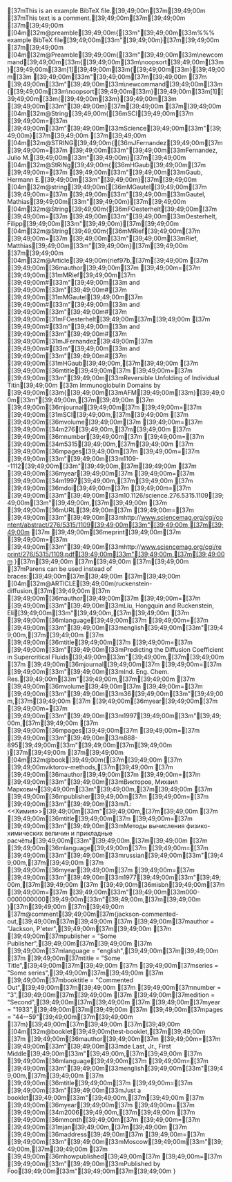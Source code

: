 [37mThis is an example BibTeX file.[39;49;00m[37m[39;49;00m
[37mThis text is a comment.[39;49;00m[37m[39;49;00m
[37m[39;49;00m
[04m[32m@preamble[39;49;00m{[33m"[39;49;00m[33m%%% example BibTeX file[39;49;00m[33m"[39;49;00m}[37m[39;49;00m
[37m[39;49;00m
[04m[32m@Preamble[39;49;00m{[33m"[39;49;00m[33m\newcommand[39;49;00m[33m{[39;49;00m[33m\noopsort[39;49;00m[33m}[39;49;00m[33m[1][39;49;00m[33m{[39;49;00m[33m}[39;49;00m[33m [39;49;00m[33m"[39;49;00m[37m[39;49;00m
[37m        [39;49;00m[33m"[39;49;00m[33m\newcommand[39;49;00m[33m{[39;49;00m[33m\noopsort[39;49;00m[33m}[39;49;00m[33m[1][39;49;00m[33m{[39;49;00m[33m}[39;49;00m[33m [39;49;00m[33m"[39;49;00m}[37m[39;49;00m
[37m[39;49;00m
[04m[32m@String[39;49;00m{[36mSCI[39;49;00m[37m [39;49;00m=[37m [39;49;00m[33m"[39;49;00m[33mScience[39;49;00m[33m"[39;49;00m}[37m[39;49;00m
[37m[39;49;00m
[04m[32m@STRING[39;49;00m{[36mJFernandez[39;49;00m[37m [39;49;00m=[37m [39;49;00m[33m"[39;49;00m[33mFernandez, Julio M.[39;49;00m[33m"[39;49;00m}[37m[39;49;00m
[04m[32m@StRiNg[39;49;00m{[36mHGaub[39;49;00m[37m [39;49;00m=[37m [39;49;00m[33m"[39;49;00m[33mGaub, Hermann E.[39;49;00m[33m"[39;49;00m}[37m[39;49;00m
[04m[32m@string[39;49;00m{[36mMGautel[39;49;00m[37m [39;49;00m=[37m [39;49;00m[33m"[39;49;00m[33mGautel, Mathias[39;49;00m[33m"[39;49;00m}[37m[39;49;00m
[04m[32m@String[39;49;00m{[36mFOesterhelt[39;49;00m[37m [39;49;00m=[37m [39;49;00m[33m"[39;49;00m[33mOesterhelt, Filipp[39;49;00m[33m"[39;49;00m}[37m[39;49;00m
[04m[32m@String[39;49;00m{[36mMRief[39;49;00m[37m [39;49;00m=[37m [39;49;00m[33m"[39;49;00m[33mRief, Matthias[39;49;00m[33m"[39;49;00m}[37m[39;49;00m
[37m[39;49;00m
[04m[32m@Article[39;49;00m{rief97b,[37m[39;49;00m
[37m       [39;49;00m[36mauthor[39;49;00m[37m [39;49;00m=[37m       [39;49;00m[31mMRief[39;49;00m[37m [39;49;00m#[33m"[39;49;00m[33m and [39;49;00m[33m"[39;49;00m#[37m [39;49;00m[31mMGautel[39;49;00m[37m [39;49;00m#[33m"[39;49;00m[33m and [39;49;00m[33m"[39;49;00m#[37m [39;49;00m[31mFOesterhelt[39;49;00m[37m[39;49;00m
[37m                          [39;49;00m#[33m"[39;49;00m[33m and [39;49;00m[33m"[39;49;00m#[37m [39;49;00m[31mJFernandez[39;49;00m[37m [39;49;00m#[33m"[39;49;00m[33m and [39;49;00m[33m"[39;49;00m#[37m [39;49;00m[31mHGaub[39;49;00m,[37m[39;49;00m
[37m       [39;49;00m[36mtitle[39;49;00m[37m [39;49;00m=[37m        [39;49;00m[33m"[39;49;00m[33mReversible Unfolding of Individual Titin[39;49;00m
[33m                          Immunoglobulin Domains by [39;49;00m[33m{[39;49;00m[33mAFM[39;49;00m[33m}[39;49;00m[33m"[39;49;00m,[37m[39;49;00m
[37m       [39;49;00m[36mjournal[39;49;00m[37m [39;49;00m=[37m      [39;49;00m[31mSCI[39;49;00m,[37m[39;49;00m
[37m       [39;49;00m[36mvolume[39;49;00m[37m [39;49;00m=[37m       [39;49;00m[34m276[39;49;00m,[37m[39;49;00m
[37m       [39;49;00m[36mnumber[39;49;00m[37m [39;49;00m=[37m       [39;49;00m[34m5315[39;49;00m,[37m[39;49;00m
[37m       [39;49;00m[36mpages[39;49;00m[37m [39;49;00m=[37m        [39;49;00m[33m"[39;49;00m[33m1109--1112[39;49;00m[33m"[39;49;00m,[37m[39;49;00m
[37m       [39;49;00m[36myear[39;49;00m[37m [39;49;00m=[37m         [39;49;00m[34m1997[39;49;00m,[37m[39;49;00m
[37m       [39;49;00m[36mdoi[39;49;00m[37m [39;49;00m=[37m          [39;49;00m[33m"[39;49;00m[33m10.1126/science.276.5315.1109[39;49;00m[33m"[39;49;00m,[37m[39;49;00m
[37m       [39;49;00m[36mURL[39;49;00m[37m [39;49;00m=[37m          [39;49;00m[33m"[39;49;00m[33mhttp://www.sciencemag.org/cgi/content/abstract/276/5315/1109[39;49;00m[33m"[39;49;00m,[37m[39;49;00m
[37m       [39;49;00m[36meprint[39;49;00m[37m [39;49;00m=[37m       [39;49;00m[33m"[39;49;00m[33mhttp://www.sciencemag.org/cgi/reprint/276/5315/1109.pdf[39;49;00m[33m"[39;49;00m,[37m[39;49;00m
}[37m[39;49;00m
[37m[39;49;00m
[37m[39;49;00m
[37mParens can be used instead of braces:[39;49;00m[37m[39;49;00m
[37m[39;49;00m
[04m[32m@ARTICLE[39;49;00m(ruckenstein-diffusion,[37m[39;49;00m
[37m    [39;49;00m[36mauthor[39;49;00m[37m [39;49;00m=[37m [39;49;00m[33m"[39;49;00m[33mLiu, Hongquin and Ruckenstein, Eli[39;49;00m[33m"[39;49;00m,[37m[39;49;00m
[37m    [39;49;00m[36mlanguage[39;49;00m[37m [39;49;00m=[37m [39;49;00m[33m"[39;49;00m[33menglish[39;49;00m[33m"[39;49;00m,[37m[39;49;00m
[37m    [39;49;00m[36mtitle[39;49;00m[37m [39;49;00m=[37m [39;49;00m[33m"[39;49;00m[33mPredicting the Diffusion Coefficient in Supercritical Fluids[39;49;00m[33m"[39;49;00m,[37m[39;49;00m
[37m    [39;49;00m[36mjournal[39;49;00m[37m [39;49;00m=[37m [39;49;00m[33m"[39;49;00m[33mInd. Eng. Chem. Res.[39;49;00m[33m"[39;49;00m,[37m[39;49;00m
[37m    [39;49;00m[36mvolume[39;49;00m[37m [39;49;00m=[37m [39;49;00m[33m"[39;49;00m[33m36[39;49;00m[33m"[39;49;00m,[37m[39;49;00m
[37m    [39;49;00m[36myear[39;49;00m[37m [39;49;00m=[37m [39;49;00m[33m"[39;49;00m[33m1997[39;49;00m[33m"[39;49;00m,[37m[39;49;00m
[37m    [39;49;00m[36mpages[39;49;00m[37m [39;49;00m=[37m [39;49;00m[33m"[39;49;00m[33m888-895[39;49;00m[33m"[39;49;00m[37m[39;49;00m
)[37m[39;49;00m
[37m[39;49;00m
[04m[32m@book[39;49;00m{[37m[39;49;00m
[37m    [39;49;00mviktorov-methods,[37m[39;49;00m
[37m    [39;49;00m[36mauthor[39;49;00m[37m [39;49;00m=[37m [39;49;00m[33m"[39;49;00m[33mВикторов, Михаил Маркович[39;49;00m[33m"[39;49;00m,[37m[39;49;00m
[37m    [39;49;00m[36mpublisher[39;49;00m[37m [39;49;00m=[37m [39;49;00m[33m"[39;49;00m[33mЛ.: <<Химия>>[39;49;00m[33m"[39;49;00m,[37m[39;49;00m
[37m    [39;49;00m[36mtitle[39;49;00m[37m [39;49;00m=[37m [39;49;00m[33m"[39;49;00m[33mМетоды вычисления физико-химических величин и прикладные расчёты[39;49;00m[33m"[39;49;00m,[37m[39;49;00m
[37m    [39;49;00m[36mlanguage[39;49;00m[37m [39;49;00m=[37m [39;49;00m[33m"[39;49;00m[33mrussian[39;49;00m[33m"[39;49;00m,[37m[39;49;00m
[37m    [39;49;00m[36myear[39;49;00m[37m [39;49;00m=[37m [39;49;00m[33m"[39;49;00m[33m1977[39;49;00m[33m"[39;49;00m,[37m[39;49;00m
[37m    [39;49;00m[36misbn[39;49;00m[37m [39;49;00m=[37m [39;49;00m[33m"[39;49;00m[33m000-0000000000[39;49;00m[33m"[39;49;00m,[37m[39;49;00m
}[37m[39;49;00m
[37m[39;49;00m
[37m@comment[39;49;00m[37m{jackson-commented-out,[39;49;00m[37m[39;49;00m
[37m    [39;49;00m[37mauthor = "Jackson, P\'eter",[39;49;00m[37m[39;49;00m
[37m    [39;49;00m[37mpublisher = "Some Publisher",[39;49;00m[37m[39;49;00m
[37m    [39;49;00m[37mlanguage = "english",[39;49;00m[37m[39;49;00m
[37m    [39;49;00m[37mtitle = "Some Title",[39;49;00m[37m[39;49;00m
[37m    [39;49;00m[37mseries = "Some series",[39;49;00m[37m[39;49;00m
[37m    [39;49;00m[37mbooktitle = "Commented Out",[39;49;00m[37m[39;49;00m
[37m    [39;49;00m[37mnumber = "3",[39;49;00m[37m[39;49;00m
[37m    [39;49;00m[37medition = "Second",[39;49;00m[37m[39;49;00m
[37m    [39;49;00m[37myear = "1933",[39;49;00m[37m[39;49;00m
[37m    [39;49;00m[37mpages = "44--59"[39;49;00m[37m[39;49;00m
[37m}[39;49;00m[37m[39;49;00m
[37m[39;49;00m
[04m[32m@booklet[39;49;00m{test-booklet,[37m[39;49;00m
[37m    [39;49;00m[36mauthor[39;49;00m[37m [39;49;00m=[37m [39;49;00m[33m"[39;49;00m[33mde Last, Jr., First Middle[39;49;00m[33m"[39;49;00m,[37m[39;49;00m
[37m    [39;49;00m[36mlanguage[39;49;00m[37m [39;49;00m=[37m [39;49;00m[33m"[39;49;00m[33menglish[39;49;00m[33m"[39;49;00m,[37m[39;49;00m
[37m    [39;49;00m[36mtitle[39;49;00m[37m [39;49;00m=[37m [39;49;00m[33m"[39;49;00m[33mJust a booklet[39;49;00m[33m"[39;49;00m,[37m[39;49;00m
[37m    [39;49;00m[36myear[39;49;00m[37m [39;49;00m=[37m [39;49;00m[34m2006[39;49;00m,[37m[39;49;00m
[37m    [39;49;00m[36mmonth[39;49;00m[37m [39;49;00m=[37m [39;49;00m[31mjan[39;49;00m,[37m[39;49;00m
[37m    [39;49;00m[36maddress[39;49;00m[37m [39;49;00m=[37m [39;49;00m[33m"[39;49;00m[33mMoscow[39;49;00m[33m"[39;49;00m,[37m[39;49;00m
[37m    [39;49;00m[36mhowpublished[39;49;00m[37m [39;49;00m=[37m [39;49;00m[33m"[39;49;00m[33mPublished by Foo[39;49;00m[33m"[39;49;00m[37m[39;49;00m
}
